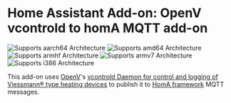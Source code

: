 # Home Assistant Add-on: OpenV vcontrold to homA MQTT add-on

![Supports aarch64 Architecture][aarch64-shield]
![Supports amd64 Architecture][amd64-shield]
![Supports armhf Architecture][armhf-shield]
![Supports armv7 Architecture][armv7-shield]
![Supports i386 Architecture][i386-shield]

[aarch64-shield]: https://img.shields.io/badge/aarch64-yes-green.svg
[amd64-shield]: https://img.shields.io/badge/amd64-yes-green.svg
[armhf-shield]: https://img.shields.io/badge/armhf-yes-green.svg
[armv7-shield]: https://img.shields.io/badge/armv7-yes-green.svg
[i386-shield]: https://img.shields.io/badge/i386-yes-green.svg

This add-on uses [OpenV](https://github.com/openv)'s [vcontrold Daemon for control and logging of Viessmann® type heating devices](https://github.com/openv/vcontrold) to publish it to [HomA framework](https://github.com/binarybucks/homA) MQTT messages.